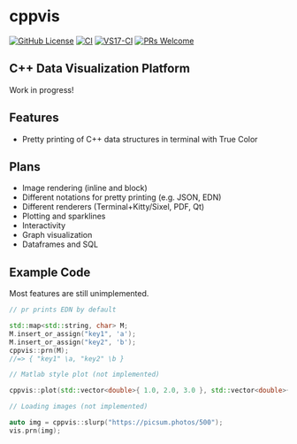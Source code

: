 # cppvis

[![GitHub License](https://img.shields.io/github/license/rekola/cppvis?logo=github&logoColor=lightgrey&color=yellow)](https://github.com/rekola/cppvis/blob/main/LICENSE)
[![CI](https://github.com/rekola/cppvis/workflows/Ubuntu-CI/badge.svg)]()
[![VS17-CI](https://github.com/rekola/cppvis/workflows/VS17-CI/badge.svg)]()
[![PRs Welcome](https://img.shields.io/badge/PRs-welcome-brightgreen.svg?style=flat-square)](http://makeapullrequest.com)

## C++ Data Visualization Platform

Work in progress!

## Features

- Pretty printing of C++ data structures in terminal with True Color

## Plans

- Image rendering (inline and block)
- Different notations for pretty printing (e.g. JSON, EDN)
- Different renderers (Terminal+Kitty/Sixel, PDF, Qt)
- Plotting and sparklines
- Interactivity
- Graph visualization
- Dataframes and SQL

## Example Code

Most features are still unimplemented.

```c++
// pr prints EDN by default

std::map<std::string, char> M;
M.insert_or_assign("key1", 'a');
M.insert_or_assign("key2", 'b');
cppvis::prn(M);
//=> { "key1" \a, "key2" \b }

// Matlab style plot (not implemented)

cppvis::plot(std::vector<double>{ 1.0, 2.0, 3.0 }, std::vector<double>{ 1.0, 2.0, 3.0 });

// Loading images (not implemented)

auto img = cppvis::slurp("https://picsum.photos/500");
vis.prn(img);

```
